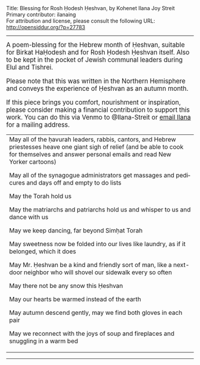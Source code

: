 <html>
<head></head>
<body>
Title: Blessing for Rosh Ḥodesh Ḥeshvan, by Kohenet Ilana Joy Streit<br />
Primary contributor: ilanaing<br />
For attribution and license, please consult the following URL: <a href="http://opensiddur.org/?p=27783">http://opensiddur.org/?p=27783</a>
<p />
<hr />

<div class="english" lang="en" style="font-size: 1.2em;">
A poem-blessing for the Hebrew month of Ḥeshvan, suitable for Birkat HaḤodesh and for Rosh Ḥodesh Ḥeshvan itself. Also to be kept in the pocket of Jewish communal leaders during Elul and Tishrei.

Please note that this was written in the Northern Hemisphere and conveys the experience of Ḥeshvan as an autumn month.

If this piece brings you comfort, nourishment or inspiration, please consider making a financial contribution to support this work. You can do this via Venmo to @Ilana-Streit or <a href="mailto:ilanaing@gmail.com">email Ilana</a> for a mailing address.
</div>

<table style="margin-left: auto;margin-right: auto;">
<tbody>
<tr><td style="vertical-align:top;">
<div class="english" lang="en">
May all of the ḥavurah leaders, rabbis, cantors, and Hebrew priestesses 
heave one giant sigh of relief 
(and be able to cook for themselves 
and answer personal emails 
and read New Yorker cartoons)





May all of the synagogue administrators 
get massages 
and pedicures 
and days off 
and empty to do lists





May the Torah hold us





May the matriarchs and patriarchs 
hold us
and whisper to us 
and dance with us





May we keep dancing, 
far beyond Simḥat Torah 





May sweetness now be folded into our lives 
like laundry, 
as if it belonged, 
which it does





May Mr. Ḥeshvan be a kind and friendly sort of man, 
like a next-door neighbor 
who will shovel our sidewalk 
every so often





May there not be any snow this Ḥeshvan





May our hearts be warmed instead of the earth





May autumn descend gently, 
may we find both gloves in each pair





May we reconnect 
with the joys of soup 
and fireplaces 
and snuggling in a warm bed
</div></td></tr>
</tbody></table>

<hr />

&nbsp;
</body>
</html>